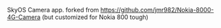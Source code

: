 SkyOS Camera app.
forked from https://github.com/jmr982/Nokia-8000-4G-Camera (but customized for Nokia 800 tough)


